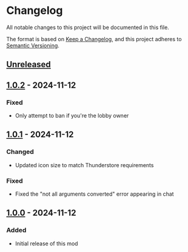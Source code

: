 # Changelog

All notable changes to this project will be documented in this file.

The format is based on [Keep a Changelog](https://keepachangelog.com/en/1.1.0/),
and this project adheres to [Semantic Versioning](https://semver.org/spec/v2.0.0.html).

## [Unreleased]

## [1.0.2] - 2024-11-12

### Fixed

- Only attempt to ban if you're the lobby owner

## [1.0.1] - 2024-11-12

### Changed

- Updated icon size to match Thunderstore requirements

### Fixed

- Fixed the "not all arguments converted" error appearing in chat

## [1.0.0] - 2024-11-12

### Added

- Initial release of this mod

[unreleased]: https://github.com/Vildravn/LobbyLifeguard/compare/v1.0.2...HEAD
[1.0.2]: https://github.com/Vildravn/LobbyLifeguard/releases/tag/v1.0.2
[1.0.1]: https://github.com/Vildravn/LobbyLifeguard/releases/tag/v1.0.1
[1.0.0]: https://github.com/Vildravn/LobbyLifeguard/releases/tag/v1.0.0